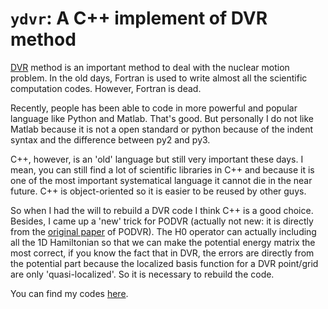 # `ydvr`: A C++ implement of DVR method

[DVR](https://en.wikipedia.org/wiki/Pseudo-spectral_method) method is an important method to deal with the nuclear motion problem.  In the old days, Fortran is used to write almost all the scientific computation codes.  However, Fortran is dead.

Recently, people has been able to code in more powerful and popular language like Python and Matlab.  That's good.  But personally I do not like Matlab because it is not a open standard or python because of the indent syntax and the difference between py2 and py3.

C++, however, is an 'old' language but still very important these days.  I mean, you can still find a lot of scientific libraries in C++ and because it is one of the most important systematical language it cannot die in the near future.  C++ is object-oriented so it is easier to be reused by other guys.

So when I had the will to rebuild a DVR code I think C++ is a good choice.  Besides, I came up a 'new' trick for PODVR (actually not new: it is directly from the [original paper](http://www.sciencedirect.com/science/article/pii/000926149285330D) of PODVR).  The H0 operator can actually including all the 1D Hamiltonian so that we can make the potential energy matrix the most correct, if you know the fact that in DVR, the errors are directly from the potential part because the localized basis function for a DVR point/grid are only 'quasi-localized'.  So it is necessary to rebuild the code.

You can find my codes [here](https://github.com/zhaiyusci/ydvr).

